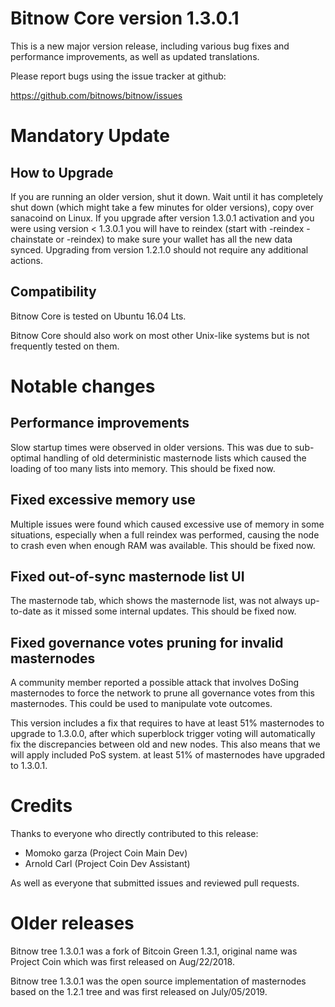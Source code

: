 Bitnow Core version 1.3.0.1
==========================

This is a new major version release, including various bug fixes and performance improvements, as well as updated translations.

Please report bugs using the issue tracker at github:

  <https://github.com/bitnows/bitnow/issues>
 


Mandatory Update
=========================

How to Upgrade
--------------

If you are running an older version, shut it down. Wait until it has completely
shut down (which might take a few minutes for older versions), copy over sanacoind on Linux.
If you upgrade after version 1.3.0.1 activation and you were
using version < 1.3.0.1 you will have to reindex (start with -reindex -chainstate
or -reindex) to make sure your wallet has all the new data synced. Upgrading from
version 1.2.1.0 should not require any additional actions.

Compatibility
-----------------

Bitnow Core is tested on Ubuntu 16.04 Lts.

Bitnow Core should also work on most other Unix-like systems but is not frequently tested on them.


Notable changes
===============

Performance improvements
------------------------
Slow startup times were observed in older versions. This was due to sub-optimal handling of old
deterministic masternode lists which caused the loading of too many lists into memory. This should be
fixed now.

Fixed excessive memory use
--------------------------
Multiple issues were found which caused excessive use of memory in some situations, especially when
a full reindex was performed, causing the node to crash even when enough RAM was available. This should
be fixed now.

Fixed out-of-sync masternode list UI
------------------------------------
The masternode tab, which shows the masternode list, was not always up-to-date as it missed some internal
updates. This should be fixed now.

Fixed governance votes pruning for invalid masternodes 
------------------------------------------------------
A community member reported a possible attack that involves DoSing masternodes to force the network
to prune all governance votes from this masternodes. This could be used to manipulate vote outcomes.

This version includes a fix that requires to have at least 51% masternodes to upgrade to
1.3.0.0, after which superblock trigger voting will automatically fix the discrepancies between
old and new nodes. This also means that we will apply included PoS system.
at least 51% of masternodes have upgraded to 1.3.0.1.


Credits
=======

Thanks to everyone who directly contributed to this release:

- Momoko garza (Project Coin Main Dev)
- Arnold Carl (Project Coin Dev Assistant)


As well as everyone that submitted issues and reviewed pull requests.

Older releases
==============

Bitnow tree 1.3.0.1 was a fork of Bitcoin Green 1.3.1, original name was Project Coin
which was first released on Aug/22/2018.

Bitnow tree 1.3.0.1 was the open source implementation of masternodes based on
the 1.2.1 tree and was first released on July/05/2019.
